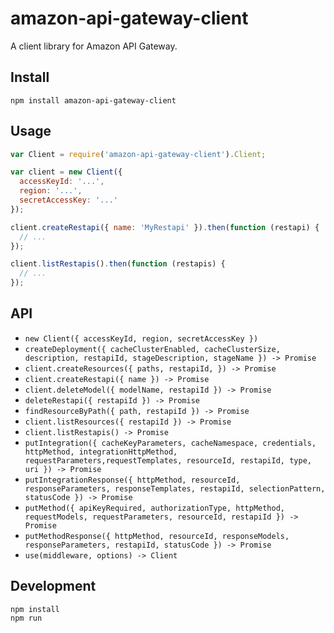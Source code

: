# amazon-api-gateway-client
A client library for Amazon API Gateway.

## Install
```
npm install amazon-api-gateway-client
```

## Usage
```js
var Client = require('amazon-api-gateway-client').Client;

var client = new Client({
  accessKeyId: '...',
  region: '...',
  secretAccessKey: '...'
});

client.createRestapi({ name: 'MyRestapi' }).then(function (restapi) {
  // ...
});

client.listRestapis().then(function (restapis) {
  // ...
});
```

## API
- `new Client({ accessKeyId, region, secretAccessKey })`
- `createDeployment({ cacheClusterEnabled, cacheClusterSize, description, restapiId, stageDescription, stageName }) -> Promise`
- `client.createResources({ paths, restapiId, }) -> Promise`
- `client.createRestapi({ name }) -> Promise`
- `client.deleteModel({ modelName, restapiId }) -> Promise`
- `deleteRestapi({ restapiId }) -> Promise`
- `findResourceByPath({ path, restapiId }) -> Promise`
- `client.listResources({ restapiId }) -> Promise`
- `client.listRestapis() -> Promise`
- `putIntegration({ cacheKeyParameters, cacheNamespace, credentials, httpMethod, integrationHttpMethod, requestParameters,requestTemplates, resourceId, restapiId, type, uri }) -> Promise`
- `putIntegrationResponse({ httpMethod, resourceId, responseParameters, responseTemplates, restapiId, selectionPattern, statusCode }) -> Promise`
- `putMethod({ apiKeyRequired, authorizationType, httpMethod, requestModels, requestParameters, resourceId, restapiId }) -> Promise`
- `putMethodResponse({ httpMethod, resourceId, responseModels, responseParameters, restapiId, statusCode }) -> Promise`
- `use(middleware, options) -> Client`

## Development
```
npm install
npm run
```

